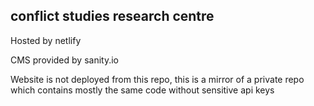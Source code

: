 ## conflict studies research centre

Hosted by netlify

CMS provided by sanity.io

Website is not deployed from this repo, this is a mirror of a private repo which contains mostly the same code without sensitive api keys
